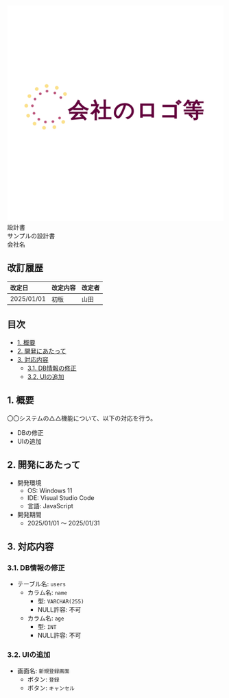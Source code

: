 <div class="top-page">
  <img src="./images/logo.png" class="logo" />
  <div class="title">
    <div class="title-headline">設計書</div>
    <div class="title-main">
      サンプルの設計書
    </div>
  </div>
  <div></div>
  <div class="footer">会社名</div>
</div>

<div style="page-break-before:always"></div>

## 改訂履歴 <!-- omit in toc -->

| 改定日     | 改定内容 | 改定者 |
| :--------- | :------- | :----- |
| 2025/01/01 | 初版     | 山田   |

## 目次 <!-- omit in toc -->

- [1. 概要](#1-概要)
- [2. 開発にあたって](#2-開発にあたって)
- [3. 対応内容](#3-対応内容)
  - [3.1. DB情報の修正](#31-db情報の修正)
  - [3.2. UIの追加](#32-uiの追加)

## 1. 概要

〇〇システムの△△機能について、以下の対応を行う。
- DBの修正
- UIの追加

## 2. 開発にあたって

- 開発環境
  - OS: Windows 11
  - IDE: Visual Studio Code
  - 言語: JavaScript
- 開発期間
  - 2025/01/01 ～ 2025/01/31

## 3. 対応内容

### 3.1. DB情報の修正

- テーブル名: `users`
  - カラム名: `name`
    - 型: `VARCHAR(255)`
    - NULL許容: 不可
  - カラム名: `age`
    - 型: `INT`
    - NULL許容: 不可

### 3.2. UIの追加

- 画面名: `新規登録画面`
  - ボタン: `登録`
  - ボタン: `キャンセル`

